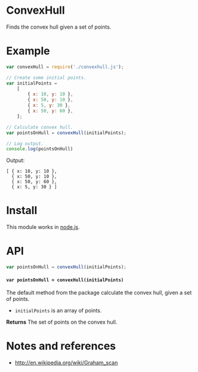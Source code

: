 ﻿# ConvexHull

Finds the convex hull given a set of points.

# Example

```javascript
var convexHull = require('./convexhull.js');

// Create some initial points.
var initialPoints =
    [
        { x: 10, y: 10 },
        { x: 50, y: 10 },
        { x: 5, y: 30 },
        { x: 50, y: 60 },
    ];

// Calculate convex hull.
var pointsOnHull = convexHull(initialPoints);

// Log output.
console.log(pointsOnHull)
```

Output:

```
[ { x: 10, y: 10 },
  { x: 50, y: 10 },
  { x: 50, y: 60 },
  { x: 5, y: 30 } ]
```

# Install

This module works in [node.js](https://nodejs.org/).

# API

```javascript
var pointsOnHull = convexHull(initialPoints);
```

#### `var pointsOnHull = convexHull(initialPoints)`

The default method from the package calculate the convex hull, given a set of points.

* `initialPoints` is an array of points.

**Returns** The set of points on the convex hull.

# Notes and references

* http://en.wikipedia.org/wiki/Graham_scan



